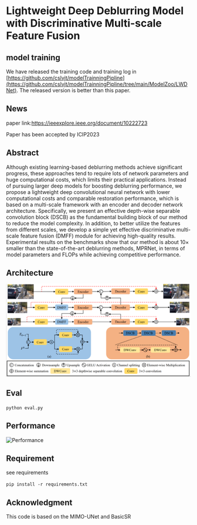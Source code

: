 # Lightweight Deep Deblurring Model with Discriminative Multi-scale Feature Fusion
## model training
We have released the training code and training log in [https://github.com/cslvjt/modelTrainningPipline](https://github.com/cslvjt/modelTrainningPipline/tree/main/ModelZoo/LWDNet). The released version is better than this paper.
## News
paper link:https://ieeexplore.ieee.org/document/10222723

Paper has been accepted by ICIP2023
## Abstract
Although existing learning-based deblurring methods achieve significant progress, these approaches tend to require lots of network parameters and huge computational costs, which limits their practical applications. 
Instead of pursuing larger deep models for boosting deblurring performance, we propose a lightweight deep convolutional neural network with lower computational costs and comparable restoration performance, which is based on a multi-scale framework with an encoder and decoder network architecture.
Specifically, we present an effective depth-wise separable convolution block (DSCB) as the fundamental building block of our method to reduce the model complexity.
In addition, to better utilize the features from different scales, we develop a simple yet effective discriminative multi-scale feature fusion (DMFF) module for achieving high-quality results. 
Experimental results on the benchmarks show that our method is about $10\times$ smaller than the state-of-the-art deblurring methods, MPRNet, in terms of model parameters and FLOPs while achieving competitive performance. 
## Architecture
![model architecture](assets/arch.png)
## Eval
```python eval.py```
## Performance
![Performance](assets/performance.png)
## Requirement
see requirements


```pip install -r requirements.txt```
## Acknowledgment
This code is based on the MIMO-UNet and BasicSR
